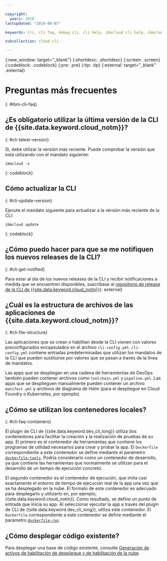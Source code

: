 ```yaml
---

copyright:
  years: 2019
lastupdated: "2019-08-07"

keywords: cli, cli faq, debug cli, cli help, ibmcloud cli help, ibmcloud help

subcollection: cloud-cli

---
```


{:new_window: target="_blank"}
{:shortdesc: .shortdesc}
{:screen: .screen}
{:codeblock: .codeblock}
{:pre: .pre}
{:tip: .tip}
{:external: target="_blank" .external}

# Preguntas más frecuentes
{: #ibm-cli-faq}

## ¿Es obligatorio utilizar la última versión de la CLI de {{site.data.keyword.cloud_notm}}?
{: #cli-latest-version}

Sí, debe utilizar la versión más reciente. Puede comprobar la versión que está utilizando con el mandato siguiente:

```
ibmcloud -v
```
{: codeblock}

## Cómo actualizar la CLI
{: #cli-update-version}

Ejecute el mandato siguiente para actualizar a la versión más reciente de la CLI:

```
ibmcloud update
```
{: codeblock}

## ¿Cómo puedo hacer para que se me notifiquen los nuevos releases de la CLI?
{: #cli-get-notified}

Para estar al día de los nuevos releases de la CLI y recibir notificaciones a medida que se encuentren disponibles, suscríbase al [repositorio de release de la CLI de {{site.data.keyword.cloud_notm}}](https://github.com/IBM-Cloud/ibm-cloud-cli-release/releases/){: external}

## ¿Cuál es la estructura de archivos de las aplicaciones de {{site.data.keyword.cloud_notm}}?
{: #cli-file-structure}

Las aplicaciones que se crean o habilitan desde la CLI vienen con valores preconfigurados encapsulados en el archivo `cli-config.yml`. `cli-config.yml` contiene entradas predeterminadas que utilizan los mandatos de la CLI que pueden sustituirse por valores que se pasan a través de la línea de mandatos.

Las apps que se despliegan en una cadena de herramientas de DevOps también pueden contener archivos como `toolchain.yml` y `pipeline.yml`. Las apps que se desplieguen manualmente pueden contener un archivo `manifest.yml` y archivos de diagrama de Helm (para el despliegue en Cloud Foundry o Kubernetes, por ejemplo).

## ¿Cómo se utilizan los contenedores locales?
{: #cli-faq-containers}

El plugin de CLI de {{site.data.keyword.dev_cli_long}} utiliza dos contenedores para facilitar la creación y la realización de pruebas de su app. El primero es el contenedor de herramientas que contiene los programas de utilidad necesarios para crear y probar la app. El `Dockerfile` correspondiente a este contenedor se define mediante el parámetro [`dockerfile-tools`](/docs/cli/idt?topic=cloud-cli-idt-cli#command-parameters). Podría considerarlo como un contenedor de desarrollo, ya que contiene las herramientas que normalmente se utilizan para el desarrollo de un tiempo de ejecución concreto.

El segundo contenedor es el contenedor de ejecución, que imita casi exactamente el entorno de tiempo de ejecución real de la app una vez que se ha desplegado en la nube. El formato de este contenedor es adecuado para desplegarlo y utilizarlo en, por ejemplo, {{site.data.keyword.cloud_notm}}. Como resultado, se define un punto de entrada que inicia su app. Al seleccionar ejecutar la app a través del plugin de CLI de {{site.data.keyword.dev_cli_long}}, utiliza este contenedor. El `Dockerfile` correspondiente a este contenedor se define mediante el parámetro [`dockerfile-run`](/docs/cli/idt?topic=cloud-cli-idt-cli#run).

## ¿Cómo desplegar código existente?

Para desplegar una base de código existente, consulte [Generación de activos de habilitación de despliegue y de habilitación de la nube](/docs/apps?topic=creating-apps-create-deploy-app-cli#byoc-cli).

